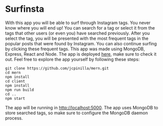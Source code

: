 # Surfinsta

With this app you will be able to surf through Instagram tags. You never know where you will end up!
You can search for a tag or select it from the tags that other users (or even you) have searched previously. After you select the tag, you will be presented with the most frequent tags in the popular posts that were found by Instagram. You can also continue surfing by clicking these frequent tags.
This app was made using MongoDB, Express, React and Node. The app is deployed [here](http://surfinsta.herokuapp.com/), make sure to check it out. Feel free to explore the app yourself by following these steps:
```
git clone https://github.com/jcpinilla/mern.git
cd mern
npm install
cd client
npm install
npm run build
cd ..
npm start
```
The app will be running in [http://localhost:5000](http://localhost:5000). The app uses MongoDB to store searched tags, so make sure to configure the MongoDB daemon process.
